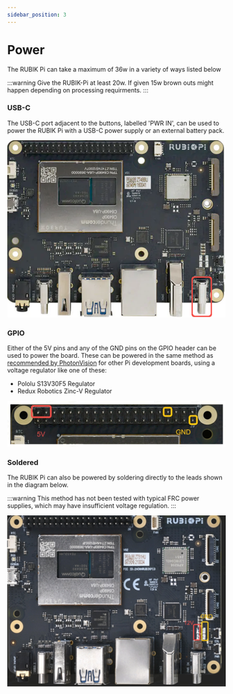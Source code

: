 ```yaml
---
sidebar_position: 3
---
```


# Power
The RUBIK Pi can take a maximum of 36w in a variety of ways listed below 

:::warning
Give the RUBIK-Pi at least 20w. If given 15w brown outs might happen depending on processing requirments.
:::
### USB-C

The USB-C port adjacent to the buttons, labelled 'PWR IN', can be used to power the RUBIK Pi with a USB-C power supply or an external battery pack.

![Rightmost USB-C port](./img/usbc.png)

### GPIO

Either of the 5V pins and any of the GND pins on the GPIO header can be used to power the board. These can be powered in the same method as [recommended by PhotonVision](https://docs.photonvision.org/en/latest/docs/quick-start/common-setups.html#power) for other Pi development boards, using a voltage regulator like one of these:

- Pololu S13V30F5 Regulator
- Redux Robotics Zinc-V Regulator


![5V and GND GPIO pins](./img/gpio.png)

### Soldered

The RUBIK Pi can also be powered by soldering directly to the leads shown in the diagram below.

:::warning
This method has not been tested with typical FRC power supplies, which may have insufficient voltage regulation.
:::

![5V and GND connections](./img/header.png)

